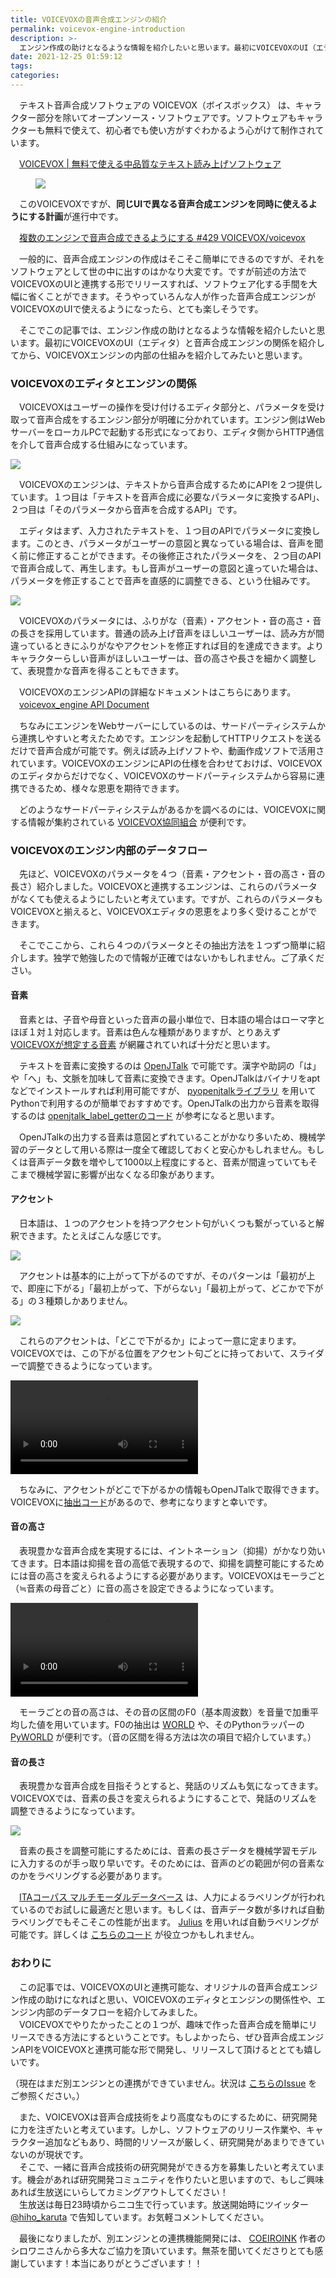 ```yaml
---
title: VOICEVOXの音声合成エンジンの紹介
permalink: voicevox-engine-introduction
description: >-
  エンジン作成の助けとなるような情報を紹介したいと思います。最初にVOICEVOXのUI（エディタ）と音声合成エンジンの関係を紹介してから、VOICEVOXエンジンの内部の仕組みを紹介してみたいと思います。
date: 2021-12-25 01:59:12
tags:
categories:
---
```



　テキスト音声合成ソフトウェアの VOICEVOX（ボイスボックス） は、キャラクター部分を除いてオープンソース・ソフトウェアです。ソフトウェアもキャラクターも無料で使えて、初心者でも使い方がすぐわかるよう心がけて制作されています。

　[VOICEVOX | 無料で使える中品質なテキスト読み上げソフトウェア](https://voicevox.hiroshiba.jp/)

<figure>
  <img src="VOICEVOX.png" style="max-height: 16em">
</figure>

　このVOICEVOXですが、**同じUIで異なる音声合成エンジンを同時に使えるようにする計画**が進行中です。

　[複数のエンジンで音声合成できるようにする #429 VOICEVOX/voicevox](https://github.com/VOICEVOX/voicevox/issues/429)

　一般的に、音声合成エンジンの作成はそこそこ簡単にできるのですが、それをソフトウェアとして世の中に出すのはかなり大変です。ですが前述の方法でVOICEVOXのUIと連携する形でリリースすれば、ソフトウェア化する手間を大幅に省くことができます。そうやっていろんな人が作った音声合成エンジンがVOICEVOXのUIで使えるようになったら、とても楽しそうです。

　そこでこの記事では、エンジン作成の助けとなるような情報を紹介したいと思います。最初にVOICEVOXのUI（エディタ）と音声合成エンジンの関係を紹介してから、VOICEVOXエンジンの内部の仕組みを紹介してみたいと思います。

<!-- more -->

### VOICEVOXのエディタとエンジンの関係

　VOICEVOXはユーザーの操作を受け付けるエディタ部分と、パラメータを受け取って音声合成をするエンジン部分が明確に分かれています。エンジン側はWebサーバーをローカルPCで起動する形式になっており、エディタ側からHTTP通信を介して音声合成する仕組みになっています。

<img src="zu1.svg" style="max-height: 7em">

　VOICEVOXのエンジンは、テキストから音声合成するためにAPIを２つ提供しています。１つ目は「テキストを音声合成に必要なパラメータに変換するAPI」、２つ目は「そのパラメータから音声を合成するAPI」です。

　エディタはまず、入力されたテキストを、１つ目のAPIでパラメータに変換します。このとき、パラメータがユーザーの意図と異なっている場合は、音声を聞く前に修正することができます。その後修正されたパラメータを、２つ目のAPIで音声合成して、再生します。もし音声がユーザーの意図と違っていた場合は、パラメータを修正することで音声を直感的に調整できる、という仕組みです。

<img src="zu2.svg" style="max-height: 13em">

　VOICEVOXのパラメータには、ふりがな（音素）・アクセント・音の高さ・音の長さを採用しています。普通の読み上げ音声をほしいユーザーは、読み方が間違っているときにふりがなやアクセントを修正すれば目的を達成できます。よりキャラクターらしい音声がほしいユーザーは、音の高さや長さを細かく調整して、表現豊かな音声を得ることもできます。

　VOICEVOXのエンジンAPIの詳細なドキュメントはこちらにあります。  
　[voicevox_engine API Document](https://voicevox.github.io/voicevox_engine/api/)

　ちなみにエンジンをWebサーバーにしているのは、サードパーティシステムから連携しやすいと考えたためです。エンジンを起動してHTTPリクエストを送るだけで音声合成が可能です。例えば読み上げソフトや、動画作成ソフトで活用されています。VOICEVOXのエンジンにAPIの仕様を合わせておけば、VOICEVOXのエディタからだけでなく、VOICEVOXのサードパーティシステムから容易に連携できるため、様々な恩恵を期待できます。

　どのようなサードパーティシステムがあるかを調べるのには、VOICEVOXに関する情報が集約されている [VOICEVOX協同組合](https://wikiwiki.jp/voicevox/) が便利です。

### VOICEVOXのエンジン内部のデータフロー

　先ほど、VOICEVOXのパラメータを４つ（音素・アクセント・音の高さ・音の長さ）紹介しました。VOICEVOXと連携するエンジンは、これらのパラメータがなくても使えるようにしたいと考えています。ですが、これらのパラメータもVOICEVOXと揃えると、VOICEVOXエディタの恩恵をより多く受けることができます。

　そこでここから、これら４つのパラメータとその抽出方法を１つずつ簡単に紹介します。独学で勉強したので情報が正確ではないかもしれません。ご了承ください。

#### 音素

　音素とは、子音や母音といった音声の最小単位で、日本語の場合はローマ字とほぼ１対１対応します。音素は色んな種類がありますが、とりあえず [VOICEVOXが想定する音素](https://github.com/VOICEVOX/voicevox_engine/blob/eac0e189560dd4963d21c6e9bdfbe7efcc9d68aa/voicevox_engine/acoustic_feature_extractor.py#L295-L341) が網羅されていれば十分だと思います。

　テキストを音素に変換するのは [OpenJTalk](https://open-jtalk.sp.nitech.ac.jp/) で可能です。漢字や助詞の「は」や「へ」も、文脈を加味して音素に変換できます。OpenJTalkはバイナリをaptなどでインストールすれば利用可能ですが、 [pyopenjtalkライブラリ](https://github.com/r9y9/pyopenjtalk) を用いてPythonで利用するのが簡単でおすすめです。OpenJTalkの出力から音素を取得するのは [openjtalk_label_getterのコード](https://github.com/Hiroshiba/openjtalk-label-getter/blob/5e55da14bdda6386dae63ddb67853c65a550df9a/openjtalk_label_getter/__init__.py) が参考になると思います。

　OpenJTalkの出力する音素は意図とずれていることがかなり多いため、機械学習のデータとして用いる際は一度全て確認しておくと安心かもしれません。もしくは音声データ数を増やして1000以上程度にすると、音素が間違っていてもそこまで機械学習に影響が出なくなる印象があります。

#### アクセント

　日本語は、１つのアクセントを持つアクセント句がいくつも繋がっていると解釈できます。たとえばこんな感じです。

<img src="accent1.png" style="max-height: 6em">

　アクセントは基本的に上がって下がるのですが、そのパターンは「最初が上で、即座に下がる」「最初上がって、下がらない」「最初上がって、どこかで下がる」の３種類しかありません。

<img src="accent3type.png" style="max-height: 6em">

　これらのアクセントは、「どこで下がるか」によって一意に定まります。VOICEVOXでは、この下がる位置をアクセント句ごとに持っておいて、スライダーで調整できるようになっています。

<video controls style="max-height: 18em">
  <source src="accent.mp4" type="video/mp4">
</video>

　ちなみに、アクセントがどこで下がるかの情報もOpenJTalkで取得できます。VOICEVOXに[抽出コード](https://github.com/VOICEVOX/voicevox_engine/blob/eac0e189560dd4963d21c6e9bdfbe7efcc9d68aa/voicevox_engine/full_context_label.py#L221-L226)があるので、参考になりますと幸いです。

#### 音の高さ

　表現豊かな音声合成を実現するには、イントネーション（抑揚）がかなり効いてきます。日本語は抑揚を音の高低で表現するので、抑揚を調整可能にするためには音の高さを変えられるようにする必要があります。VOICEVOXはモーラごと（≒音素の母音ごと）に音の高さを設定できるようになっています。

<video controls style="max-height: 18em">
  <source src="intonation.mp4" type="video/mp4">
</video>

　モーラごとの音の高さは、その音の区間のF0（基本周波数）を音量で加重平均した値を用いています。F0の抽出は [WORLD](https://github.com/mmorise/World) や、そのPythonラッパーの [PyWORLD](https://github.com/JeremyCCHsu/Python-Wrapper-for-World-Vocoder) が便利です。（音の区間を得る方法は次の項目で紹介しています。）

#### 音の長さ

　表現豊かな音声合成を目指そうとすると、発話のリズムも気になってきます。VOICEVOXでは、音素の長さを変えられるようにすることで、発話のリズムを調整できるようになっています。

<img src="length.png" style="max-height: 12em">

　音素の長さを調整可能にするためには、音素の長さデータを機械学習モデルに入力するのが手っ取り早いです。そのためには、音声のどの範囲が何の音素なのかをラベリングする必要があります。

　[ITAコーパス マルチモーダルデータベース](https://zunko.jp/multimodal_dev/login.php) は、人力によるラベリングが行われているのでお試しに最適だと思います。もしくは、音声データ数が多ければ自動ラベリングでもそこそこの性能が出ます。 [Julius](https://julius.osdn.jp/) を用いれば自動ラベリングが可能です。詳しくは [こちらのコード](https://github.com/Hiroshiba/julius4seg) が役立つかもしれません。

### おわりに

　この記事では、VOICEVOXのUIと連携可能な、オリジナルの音声合成エンジン作成の助けになればと思い、VOICEVOXのエディタとエンジンの関係性や、エンジン内部のデータフローを紹介してみました。  
　VOICEVOXでやりたかったことの１つが、趣味で作った音声合成を簡単にリリースできる方法にするということです。もしよかったら、ぜひ音声合成エンジンAPIをVOICEVOXと連携可能な形で開発し、リリースして頂けるととても嬉しいです。

（現在はまだ別エンジンとの連携ができていません。状況は [こちらのIssue](https://github.com/VOICEVOX/voicevox/issues/429) をご参照ください。）

　また、VOICEVOXは音声合成技術をより高度なものにするために、研究開発に力を注ぎたいと考えています。しかし、ソフトウェアのリリース作業や、キャラクター追加などもあり、時間的リソースが厳しく、研究開発があまりできていないのが現状です。  
　そこで、一緒に音声合成技術の研究開発ができる方を募集したいと考えています。機会があれば研究開発コミュニティを作りたいと思いますので、もしご興味あれば生放送にいらしてカミングアウトしてください！  
　生放送は毎日23時頃からニコ生で行っています。放送開始時にツイッター [@hiho_karuta](https://twitter.com/hiho_karuta) で告知しています。お気軽コメントしてください。

　最後になりましたが、別エンジンとの連携機能開発には、 [COEIROINK](https://coeiroink.com/) 作者のシロワニさんから多大なご協力を頂いています。無茶を聞いてくださりとても感謝しています！本当にありがとうございます！！
